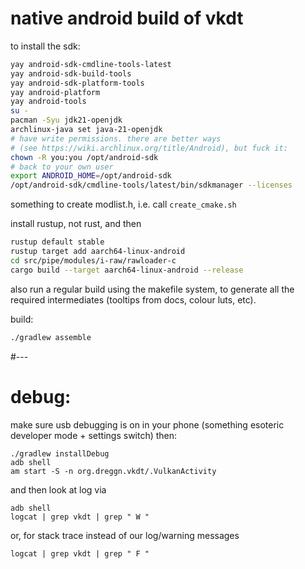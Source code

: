 # native android build of vkdt

to install the sdk:

```bash
yay android-sdk-cmdline-tools-latest
yay android-sdk-build-tools
yay android-sdk-platform-tools
yay android-platform
yay android-tools
su -
pacman -Syu jdk21-openjdk
archlinux-java set java-21-openjdk 
# have write permissions. there are better ways 
# (see https://wiki.archlinux.org/title/Android), but fuck it:
chown -R you:you /opt/android-sdk
# back to your own user
export ANDROID_HOME=/opt/android-sdk
/opt/android-sdk/cmdline-tools/latest/bin/sdkmanager --licenses
```

something to create modlist.h, i.e. call `create_cmake.sh`

install rustup, not rust, and then
```bash
rustup default stable
rustup target add aarch64-linux-android
cd src/pipe/modules/i-raw/rawloader-c
cargo build --target aarch64-linux-android --release
```
also run a regular build using the makefile system, to generate
all the required intermediates (tooltips from docs, colour luts, etc).

build:
```bash
./gradlew assemble
```


#---

# debug:
make sure usb debugging is on in your phone (something esoteric developer mode + settings switch)
then:
```
./gradlew installDebug
adb shell
am start -S -n org.dreggn.vkdt/.VulkanActivity
```
and then look at log via 
```
adb shell
logcat | grep vkdt | grep " W "
```
or, for stack trace instead of our log/warning messages
```
logcat | grep vkdt | grep " F "
```

